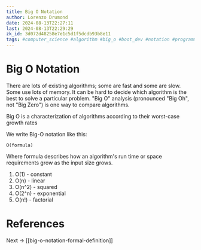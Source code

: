 ```yaml
---
title: Big O Notation
author: Lorenzo Drumond
date: 2024-08-13T22:27:11
last: 2024-08-13T22:29:29
zk_id: 3d072d48258e7e1c5d1f5dcdb93b8e11
tags: #computer_science #algorithm #big_o #boot_dev #notation #programming
---
```



# Big O Notation

There are lots of existing algorithms; some are fast and some are slow. Some use lots of memory. It can be hard to decide which algorithm is the best to solve a particular problem. "Big O" analysis (pronounced "Big Oh", not "Big Zero") is one way to compare algorithms.

   Big O is a characterization of algorithms according to their worst-case growth rates

We write Big-O notation like this:

```
O(formula)
```

Where formula describes how an algorithm's run time or space requirements grow as the input size grows.

1. O(1) - constant
2. O(n) - linear
3. O(n^2) - squared
4. O(2^n) - exponential
5. O(n!) - factorial


# References

Next -> [[big-o-notation-formal-definition]]
